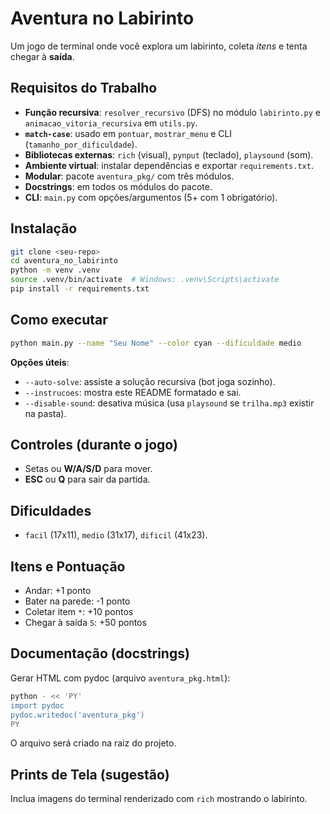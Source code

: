 
# Aventura no Labirinto

Um jogo de terminal onde você explora um labirinto, coleta *itens* e tenta chegar à **saída**.

## Requisitos do Trabalho
- **Função recursiva**: `resolver_recursivo` (DFS) no módulo `labirinto.py` e `animacao_vitoria_recursiva` em `utils.py`.
- **`match-case`**: usado em `pontuar`, `mostrar_menu` e CLI (`tamanho_por_dificuldade`).
- **Bibliotecas externas**: `rich` (visual), `pynput` (teclado), `playsound` (som).
- **Ambiente virtual**: instalar dependências e exportar `requirements.txt`.
- **Modular**: pacote `aventura_pkg/` com três módulos.
- **Docstrings**: em todos os módulos do pacote.
- **CLI**: `main.py` com opções/argumentos (5+ com 1 obrigatório).

## Instalação

```bash
git clone <seu-repo>
cd aventura_no_labirinto
python -m venv .venv
source .venv/bin/activate  # Windows: .venv\Scripts\activate
pip install -r requirements.txt
```

## Como executar

```bash
python main.py --name "Seu Nome" --color cyan --dificuldade medio
```

**Opções úteis**:

- `--auto-solve`: assiste a solução recursiva (bot joga sozinho).
- `--instrucoes`: mostra este README formatado e sai.
- `--disable-sound`: desativa música (usa `playsound` se `trilha.mp3` existir na pasta).

## Controles (durante o jogo)
- Setas ou **W/A/S/D** para mover.
- **ESC** ou **Q** para sair da partida.

## Dificuldades
- `facil` (17x11), `medio` (31x17), `dificil` (41x23).

## Itens e Pontuação
- Andar: +1 ponto
- Bater na parede: -1 ponto
- Coletar item `*`: +10 pontos
- Chegar à saída `S`: +50 pontos

## Documentação (docstrings)
Gerar HTML com pydoc (arquivo `aventura_pkg.html`):

```bash
python - << 'PY'
import pydoc
pydoc.writedoc('aventura_pkg')
PY
```

O arquivo será criado na raiz do projeto.

## Prints de Tela (sugestão)
Inclua imagens do terminal renderizado com `rich` mostrando o labirinto.

